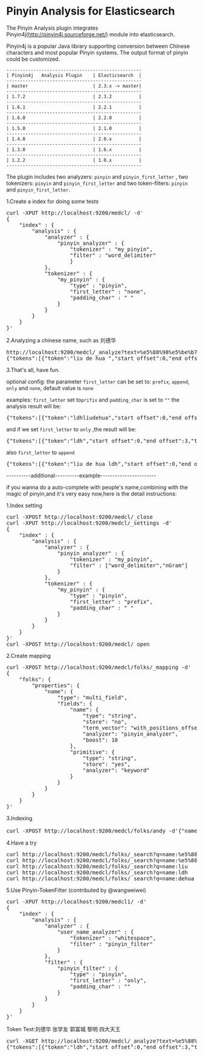 Pinyin Analysis for Elasticsearch
==================================

The Pinyin Analysis plugin integrates Pinyin4j(http://pinyin4j.sourceforge.net/) module into elasticsearch.

Pinyin4j is a popular Java library supporting conversion between Chinese characters and most popular Pinyin systems. The output format of pinyin could be customized.

    --------------------------------------------------
    | Pinyin4j   Analysis Plugin    | Elasticsearch  |
    --------------------------------------------------
    | master                        | 2.3.x -> master|
    --------------------------------------------------
    | 1.7.2                         | 2.3.2          |
    --------------------------------------------------
    | 1.6.1                         | 2.2.1          |
    --------------------------------------------------
    | 1.6.0                         | 2.2.0          |
    --------------------------------------------------
    | 1.5.0                         | 2.1.0          |
    --------------------------------------------------
    | 1.4.0                         | 2.0.x          |
    --------------------------------------------------
    | 1.3.0                         | 1.6.x          |
    --------------------------------------------------
    | 1.2.2                         | 1.0.x          |
    --------------------------------------------------

The plugin includes two analyzers: `pinyin` and  `pinyin_first_letter`  , two tokenizers: `pinyin` and `pinyin_first_letter` and two token-filters:  `pinyin` and  `pinyin_first_letter`.

1.Create a index for doing some tests
<pre>
curl -XPUT http://localhost:9200/medcl/ -d'
{
    "index" : {
        "analysis" : {
            "analyzer" : {
                "pinyin_analyzer" : {
                    "tokenizer" : "my_pinyin",
                    "filter" : "word_delimiter"
                    }
            },
            "tokenizer" : {
                "my_pinyin" : {
                    "type" : "pinyin",
                    "first_letter" : "none",
                    "padding_char" : " "
                }
            }
        }
    }
}'
</pre>

2.Analyzing a chinese name, such as 刘德华
<pre>
http://localhost:9200/medcl/_analyze?text=%e5%88%98%e5%be%b7%e5%8d%8e&analyzer=pinyin_analyzer
{"tokens":[{"token":"liu de hua ","start_offset":0,"end_offset":3,"type":"word","position":1}]}
</pre>

3.That's all, have fun.

optional config:
the parameter `first_letter` can be set to: `prefix`, `append`, `only` and `none`, default value is `none`

examples:
`first_letter` set to`prifix` and  `padding_char` is set to `""`
the analysis result will be:
<pre>
{"tokens":[{"token":"ldhliudehua","start_offset":0,"end_offset":3,"type":"word","position":1}]}
</pre>

and if we set `first_letter`  to `only` ,the result will be:
<pre>
{"tokens":[{"token":"ldh","start_offset":0,"end_offset":3,"type":"word","position":1}]}
</pre>
also   `first_letter`  to `append`
<pre>
{"tokens":[{"token":"liu de hua ldh","start_offset":0,"end_offset":3,"type":"word","position":1}]}
</pre>



----------additional----------example-----------------------

if you wanna do a auto-complete with people's name,combining with the magic of pinyin,and it's very easy now,here is the detail instructions:

1.Index setting
<pre>
curl -XPOST http://localhost:9200/medcl/_close
curl -XPUT http://localhost:9200/medcl/_settings -d'
{
    "index" : {
        "analysis" : {
            "analyzer" : {
                "pinyin_analyzer" : {
                    "tokenizer" : "my_pinyin",
                    "filter" : ["word_delimiter","nGram"]
                }
            },
            "tokenizer" : {
                "my_pinyin" : {
                    "type" : "pinyin",
                    "first_letter" : "prefix",
                    "padding_char" : " "
                }
            }
        }
    }
}'
curl -XPOST http://localhost:9200/medcl/_open
</pre>

2.Create mapping
<pre>
curl -XPOST http://localhost:9200/medcl/folks/_mapping -d'
{
    "folks": {
        "properties": {
            "name": {
                "type": "multi_field",
                "fields": {
                    "name": {
                        "type": "string",
                        "store": "no",
                        "term_vector": "with_positions_offsets",
                        "analyzer": "pinyin_analyzer",
                        "boost": 10
                    },
                    "primitive": {
                        "type": "string",
                        "store": "yes",
                        "analyzer": "keyword"
                    }
                }
            }
        }
    }
}'
</pre>

3.Indexing
<pre>
curl -XPOST http://localhost:9200/medcl/folks/andy -d'{"name":"刘德华"}'
</pre>

4.Have a try
<pre>
curl http://localhost:9200/medcl/folks/_search?q=name:%e5%88%98
curl http://localhost:9200/medcl/folks/_search?q=name:%e5%88%98%e5%be%b7
curl http://localhost:9200/medcl/folks/_search?q=name:liu
curl http://localhost:9200/medcl/folks/_search?q=name:ldh
curl http://localhost:9200/medcl/folks/_search?q=name:dehua
</pre>

5.Use Pinyin-TokenFilter (contributed by @wangweiwei)
<pre>
curl -XPUT http://localhost:9200/medcl1/ -d'
{
    "index" : {
        "analysis" : {
            "analyzer" : {
                "user_name_analyzer" : {
                    "tokenizer" : "whitespace",
                    "filter" : "pinyin_filter"
                }
            },
            "filter" : {
                "pinyin_filter" : {
                    "type" : "pinyin",
                    "first_letter" : "only",
                    "padding_char" : ""
                }
            }
        }
    }
}'
</pre>

Token Test:刘德华 张学友 郭富城 黎明 四大天王
<pre>
curl -XGET http://localhost:9200/medcl/_analyze?text=%e5%88%98%e5%be%b7%e5%8d%8e+%e5%bc%a0%e5%ad%a6%e5%8f%8b+%e9%83%ad%e5%af%8c%e5%9f%8e+%e9%bb%8e%e6%98%8e+%e5%9b%9b%e5%a4%a7%e5%a4%a9%e7%8e%8b&analyzer=user_name_analyzer
{"tokens":[{"token":"ldh","start_offset":0,"end_offset":3,"type":"word","position":1},{"token":"zxy","start_offset":4,"end_offset":7,"type":"word","position":2},{"token":"gfc","start_offset":8,"end_offset":11,"type":"word","position":3},{"token":"lm","start_offset":12,"end_offset":14,"type":"word","position":4},{"token":"sdtw","start_offset":15,"end_offset":19,"type":"word","position":5}]}
</pre>
